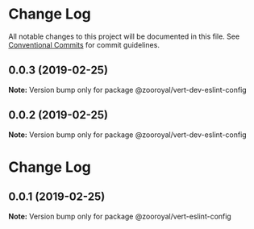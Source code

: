 # Change Log

All notable changes to this project will be documented in this file.
See [Conventional Commits](https://conventionalcommits.org) for commit guidelines.

## 0.0.3 (2019-02-25)

**Note:** Version bump only for package @zooroyal/vert-dev-eslint-config





## 0.0.2 (2019-02-25)

**Note:** Version bump only for package @zooroyal/vert-dev-eslint-config





# Change Log

## 0.0.1 (2019-02-25)

**Note:** Version bump only for package @zooroyal/vert-eslint-config
